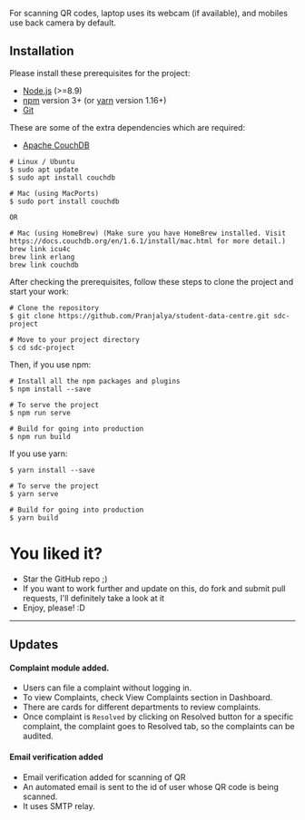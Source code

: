 For scanning QR codes, laptop uses its webcam (if available), and mobiles use back camera by default.

## Installation

Please install these prerequisites for the project:
- [Node.js](https://nodejs.org/en/) (>=8.9)
- [npm](https://www.npmjs.com/get-npm) version 3+ (or [yarn](https://yarnpkg.com/lang/en/docs/install/#mac-stable) version 1.16+)
- [Git](https://git-scm.com/)

These are some of the extra dependencies which are required:
- [Apache CouchDB](https://couchdb.apache.org)
```
# Linux / Ubuntu
$ sudo apt update
$ sudo apt install couchdb

# Mac (using MacPorts)
$ sudo port install couchdb

OR

# Mac (using HomeBrew) (Make sure you have HomeBrew installed. Visit https://docs.couchdb.org/en/1.6.1/install/mac.html for more detail.)
brew link icu4c
brew link erlang
brew link couchdb
```

After checking the prerequisites, follow these steps to clone the project and start your work:

```
# Clone the repository
$ git clone https://github.com/Pranjalya/student-data-centre.git sdc-project

# Move to your project directory
$ cd sdc-project

```

Then, if you use npm:

```
# Install all the npm packages and plugins
$ npm install --save

# To serve the project
$ npm run serve

# Build for going into production 
$ npm run build

```

If you use yarn:
```
$ yarn install --save

# To serve the project
$ yarn serve

# Build for going into production 
$ yarn build
```

# You liked it?

- Star the GitHub repo ;)
- If you want to work further and update on this, do fork and submit pull requests, I'll definitely take a look at it 
- Enjoy, please! :D

**********************************************************************

## Updates
#### Complaint module added. 
- Users can file a complaint without logging in.
- To view Complaints, check View Complaints section in Dashboard.
- There are cards for different departments to review complaints.
- Once complaint is `Resolved` by clicking on Resolved button for a specific complaint, the complaint goes to Resolved tab, so the complaints can be audited.

#### Email verification added
- Email verification added for scanning of QR
- An automated email is sent to the id of user whose QR code is being scanned.
- It uses SMTP relay.
